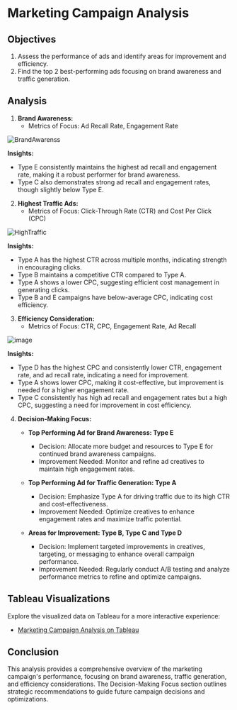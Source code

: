 # Marketing Campaign Analysis

## Objectives

1. Assess the performance of ads and identify areas for improvement and efficiency.
2. Find the top 2 best-performing ads focusing on brand awareness and traffic generation.

## Analysis

1. **Brand Awareness:**
   - Metrics of Focus: Ad Recall Rate, Engagement Rate

![BrandAwarenss](https://github.com/FernandaAlfian/Portofolio-Project/assets/98755428/cae1d62d-ef6b-4bc4-8393-0eafd99860dd)



   **Insights:**
   - Type E consistently maintains the highest ad recall and engagement rate, making it a robust performer for brand awareness.
   - Type C also demonstrates strong ad recall and engagement rates, though slightly below Type E.

2. **Highest Traffic Ads:**
   - Metrics of Focus: Click-Through Rate (CTR) and Cost Per Click (CPC)

![HighTraffic](https://github.com/FernandaAlfian/Portofolio-Project/assets/98755428/dd246780-4106-4293-a11e-adeb04000332)


   **Insights:**
   - Type A has the highest CTR across multiple months, indicating strength in encouraging clicks.
   - Type B maintains a competitive CTR compared to Type A.
   - Type A shows a lower CPC, suggesting efficient cost management in generating clicks.
   - Type B and E campaigns have below-average CPC, indicating cost efficiency.

3. **Efficiency Consideration:**
   - Metrics of Focus: CTR, CPC, Engagement Rate, Ad Recall

![image](https://github.com/FernandaAlfian/Portofolio-Project/assets/98755428/79eb2a7c-b508-43f9-9b78-c80a68bc860c)


   **Insights:**
   - Type D has the highest CPC and consistently lower CTR, engagement rate, and ad recall rate, indicating a need for improvement.
   - Type A shows lower CPC, making it cost-effective, but improvement is needed for a higher engagement rate.
   - Type C consistently has high ad recall and engagement rates but a high CPC, suggesting a need for improvement in cost efficiency.

4. **Decision-Making Focus:**

   - **Top Performing Ad for Brand Awareness: Type E**
      - Decision: Allocate more budget and resources to Type E for continued brand awareness campaigns.
      - Improvement Needed: Monitor and refine ad creatives to maintain high engagement rates.

   - **Top Performing Ad for Traffic Generation: Type A**
      - Decision: Emphasize Type A for driving traffic due to its high CTR and cost-effectiveness.
      - Improvement Needed: Optimize creatives to enhance engagement rates and maximize traffic potential.

   - **Areas for Improvement: Type B, Type C and Type D**
      - Decision: Implement targeted improvements in creatives, targeting, or messaging to enhance overall campaign performance.
      - Improvement Needed: Regularly conduct A/B testing and analyze performance metrics to refine and optimize campaigns.

## Tableau Visualizations

Explore the visualized data on Tableau for a more interactive experience:

- [Marketing Campaign Analysis on Tableau](https://public.tableau.com/views/MarketingPerformanceDashboard_17035092258730/Dashboard1?:language=en-US&:display_count=n&:origin=viz_share_link)


## Conclusion

This analysis provides a comprehensive overview of the marketing campaign's performance, focusing on brand awareness, traffic generation, and efficiency considerations. The Decision-Making Focus section outlines strategic recommendations to guide future campaign decisions and optimizations.

